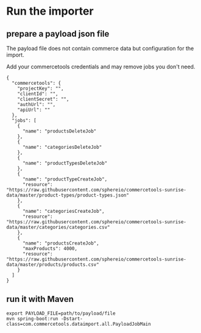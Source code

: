 # Run the importer

## prepare a payload json file

The payload file does not contain commerce data but configuration for the import.

Add your commercetools credentials and may remove jobs you don't need.

```
{
  "commercetools": {
    "projectKey": "",
    "clientId": "",
    "clientSecret": "",
    "authUrl": "",
    "apiUrl": ""
  },
  "jobs": [
    {
      "name": "productsDeleteJob"
    },
    {
      "name": "categoriesDeleteJob"
    },
    {
      "name": "productTypesDeleteJob"
    },
    {
      "name": "productTypeCreateJob",
      "resource": "https://raw.githubusercontent.com/sphereio/commercetools-sunrise-data/master/product-types/product-types.json"
    },
    {
      "name": "categoriesCreateJob",
      "resource": "https://raw.githubusercontent.com/sphereio/commercetools-sunrise-data/master/categories/categories.csv"
    },
    {
      "name": "productsCreateJob",
      "maxProducts": 4000,
      "resource": "https://raw.githubusercontent.com/sphereio/commercetools-sunrise-data/master/products/products.csv"
    }
  ]
}
```

## run it with Maven

```
export PAYLOAD_FILE=path/to/payload/file
mvn spring-boot:run -Dstart-class=com.commercetools.dataimport.all.PayloadJobMain
```